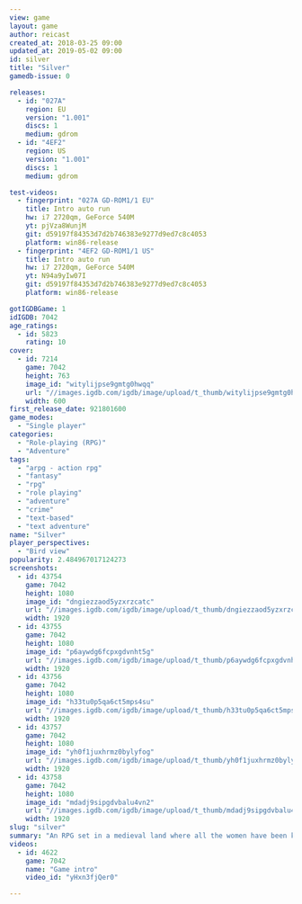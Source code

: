 ```yaml
---
view: game
layout: game
author: reicast
created_at: 2018-03-25 09:00
updated_at: 2019-05-02 09:00
id: silver
title: "Silver"
gamedb-issue: 0

releases:
  - id: "027A"
    region: EU
    version: "1.001"
    discs: 1
    medium: gdrom
  - id: "4EF2"
    region: US
    version: "1.001"
    discs: 1
    medium: gdrom

test-videos:
  - fingerprint: "027A GD-ROM1/1 EU"
    title: Intro auto run
    hw: i7 2720qm, GeForce 540M
    yt: pjVza8WunjM
    git: d59197f84353d7d2b746383e9277d9ed7c8c4053
    platform: win86-release
  - fingerprint: "4EF2 GD-ROM1/1 US"
    title: Intro auto run
    hw: i7 2720qm, GeForce 540M
    yt: N94a9yIw07I
    git: d59197f84353d7d2b746383e9277d9ed7c8c4053
    platform: win86-release

gotIGDBGame: 1
idIGDB: 7042
age_ratings:
  - id: 5823
    rating: 10
cover:
  - id: 7214
    game: 7042
    height: 763
    image_id: "witylijpse9gmtg0hwqq"
    url: "//images.igdb.com/igdb/image/upload/t_thumb/witylijpse9gmtg0hwqq.jpg"
    width: 600
first_release_date: 921801600
game_modes:
  - "Single player"
categories:
  - "Role-playing (RPG)"
  - "Adventure"
tags:
  - "arpg - action rpg"
  - "fantasy"
  - "rpg"
  - "role playing"
  - "adventure"
  - "crime"
  - "text-based"
  - "text adventure"
name: "Silver"
player_perspectives:
  - "Bird view"
popularity: 2.484967017124273
screenshots:
  - id: 43754
    game: 7042
    height: 1080
    image_id: "dngiezzaod5yzxrzcatc"
    url: "//images.igdb.com/igdb/image/upload/t_thumb/dngiezzaod5yzxrzcatc.jpg"
    width: 1920
  - id: 43755
    game: 7042
    height: 1080
    image_id: "p6aywdg6fcpxgdvnht5g"
    url: "//images.igdb.com/igdb/image/upload/t_thumb/p6aywdg6fcpxgdvnht5g.jpg"
    width: 1920
  - id: 43756
    game: 7042
    height: 1080
    image_id: "h33tu0p5qa6ct5mps4su"
    url: "//images.igdb.com/igdb/image/upload/t_thumb/h33tu0p5qa6ct5mps4su.jpg"
    width: 1920
  - id: 43757
    game: 7042
    height: 1080
    image_id: "yh0f1juxhrmz0bylyfog"
    url: "//images.igdb.com/igdb/image/upload/t_thumb/yh0f1juxhrmz0bylyfog.jpg"
    width: 1920
  - id: 43758
    game: 7042
    height: 1080
    image_id: "mdadj9sipgdvbalu4vn2"
    url: "//images.igdb.com/igdb/image/upload/t_thumb/mdadj9sipgdvbalu4vn2.jpg"
    width: 1920
slug: "silver"
summary: "An RPG set in a medieval land where all the women have been kidnapped and it is up to you to get them back. What starts as a mission to save the women soon turns into a battle against good and evil to the death."
videos:
  - id: 4622
    game: 7042
    name: "Game intro"
    video_id: "yHxn3fjQer0"

---
```

